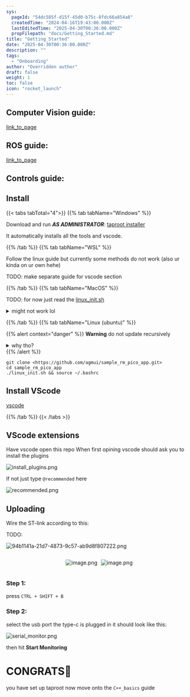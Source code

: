 ```yaml
---
sys:
  pageId: "54dc585f-d15f-45d0-b75c-8fdc66a854a8"
  createdTime: "2024-04-16T19:43:00.000Z"
  lastEditedTime: "2025-04-30T00:36:00.000Z"
  propFilepath: "docs/Getting_Started.md"
title: "Getting_Started"
date: "2025-04-30T00:36:00.000Z"
description: ""
tags:
  - "Onboarding"
author: "Overridden author"
draft: false
weight: 1
toc: false
icon: "rocket_launch"
---
```


## Computer Vision guide:

[link_to_page](86d45bc0-388b-4d26-8848-44f255f73d0e)

## ROS guide:

[link_to_page](3c76c1de-ec8f-46d6-8b0a-294005edc2d5)

## Controls guide:

## Install

{{< tabs tabTotal="4">}}
{{% tab tabName="Windows" %}}

Download and run _**AS ADMINISTRATOR**_: [taproot installer](https://github.com/Thornbots/TeachingFreshies/releases/tag/1.0)

It automatically installs all the tools and vscode.

{{% /tab %}}
{{% tab tabName="WSL" %}}

Follow the linux guide but currently some methods do not work (also ur kinda on ur own hehe)

TODO: make separate guide for vscode section

{{% /tab %}}
{{% tab tabName="MacOS" %}}

TODO: for now just read the [linux_init.sh](https://github.com/agmui/sample_rm_pico_app/blob/main/linux_init.sh)

<details>
<summary>might not work lol</summary>

`brew install libusb pkg-config`

Next install: [vscode](https://code.visualstudio.com/Download)

</details>

{{% /tab %}}
{{% tab tabName="Linux (ubuntu)" %}}

{{% alert context="danger" %}}
**Warning** do not update recursively
<details>
<summary>why tho?</summary>
There are some submodules that may go on for a while (like tinyusb) and I highly
recommend you don't need to get them.
If you want to see what submodules I update just look in `linux_init.sh`
</details>
{{% /alert %}}

```shell
git clone <https://github.com/agmui/sample_rm_pico_app.git>
cd sample_rm_pico_app
./linux_init.sh && source ~/.bashrc
```

## Install VScode

[vscode](https://code.visualstudio.com/Download)

{{% /tab %}}
{{< /tabs >}}

## VScode extensions

Have vscode open this repo
When first opining vscode should ask you to install the plugins

![install_plugins.png](https://prod-files-secure.s3.us-west-2.amazonaws.com/d518164a-d88e-44d1-a4ee-3adb3bd8bce0/89bd30f0-1825-4e77-867b-0a41ce370880/install_plugins.png?X-Amz-Algorithm=AWS4-HMAC-SHA256&X-Amz-Content-Sha256=UNSIGNED-PAYLOAD&X-Amz-Credential=ASIAZI2LB466VWILDITA%2F20250604%2Fus-west-2%2Fs3%2Faws4_request&X-Amz-Date=20250604T161110Z&X-Amz-Expires=3600&X-Amz-Security-Token=IQoJb3JpZ2luX2VjEFgaCXVzLXdlc3QtMiJHMEUCIQDJ1XjusdncWrPu43WVXB1oRzBkvOEiEWhcCVnaSCT%2BMAIgPwuZlvf9%2F%2Fs8vIZMVYbF4drj5UWJnjKg1N1fiY51tmUq%2FwMIMRAAGgw2Mzc0MjMxODM4MDUiDEsjftZNxm2w94rRrCrcA1c871QVbYGG4SQyC%2B2pft2trYt6EYQhq5jTD%2FboGQyja4WQJNAPWTjIE7jGOx4B5ZqzhDmM%2B9t%2BISBpNvSPXDL2upbsdahC7SEIxOK6EC39BjAfVGJub8McO%2FG4ci6m%2Ftl0TAik5klp5mgwzgjSLRsPlvm%2FXFaaIXjP7SqselfeZioE5wcxDGfoiwjS%2FV9Nnjoo8vfLmugwSSc3QbfV3XLJdXDHylXi3tP95aMFEXC3uWkIBCos1TohsCOnzbVmZ263CEGo142EPBtfH6YmypDRnwG7DOG0epLNOxlsTdyAkZFkNebRbqqN%2F60df%2Ffm%2Bfx%2BIq8GVCHmwIIJKQtit4prH4COerPxf9wT6s3zb1bqjgKT8zi1AfBNDmFkwDQA26OXlaFjiPKZgK3ZCee1PKiKgdgUA88OHG3alnpvV0ywNN2zKinIz020y5Wym%2FHyJ6%2BrFsGpjfKM1lPUv0sKHv0OZ%2BaAKss4dEDNSktSiHN4Irb4LAz3ZBtcA08zOrmqxoiwt0kfhQnudPmxT4naBAU%2B2%2FwrPohJbWX%2FTlOniWJwWbYJGl5TSk0URiYA%2BBVdyQSD8WitPwPw3AFinip3Kr275GaKlwtB70OmFnuBHMGXSWT8VLl24eKnLrMAMJ7egcIGOqUBiF09UwZP%2BbG4ilsS%2BljcpGk42wDPUQR0tMpC6vym8dOLuiY2NTOLK3sDUw9U9UR5s6JkvA9ISMTGGPACtpELM%2FcB5cqOX0ks%2F%2BBiV6%2Fgmxa6XbNk01D2G5OJ%2BH%2BhMK4Utyp9pK7ChgP5k3%2BFsXKc3V6pDUEJiivEveWWQLTSsojYYjVayv7%2Fc6ljvnqdIeylELeXPi%2F4mTLvDFst0KggUBNoau1O&X-Amz-Signature=0ae325d34ee6b56926d7a2da8e4cc4ae9cc352f1b03010107cfdd1645f07800b&X-Amz-SignedHeaders=host&x-id=GetObject)

If not just type `@recommended` here  

![recommended.png](https://prod-files-secure.s3.us-west-2.amazonaws.com/d518164a-d88e-44d1-a4ee-3adb3bd8bce0/61e661e9-5d85-4dfc-be0d-8d2097a5e793/recommended.png?X-Amz-Algorithm=AWS4-HMAC-SHA256&X-Amz-Content-Sha256=UNSIGNED-PAYLOAD&X-Amz-Credential=ASIAZI2LB466VWILDITA%2F20250604%2Fus-west-2%2Fs3%2Faws4_request&X-Amz-Date=20250604T161110Z&X-Amz-Expires=3600&X-Amz-Security-Token=IQoJb3JpZ2luX2VjEFgaCXVzLXdlc3QtMiJHMEUCIQDJ1XjusdncWrPu43WVXB1oRzBkvOEiEWhcCVnaSCT%2BMAIgPwuZlvf9%2F%2Fs8vIZMVYbF4drj5UWJnjKg1N1fiY51tmUq%2FwMIMRAAGgw2Mzc0MjMxODM4MDUiDEsjftZNxm2w94rRrCrcA1c871QVbYGG4SQyC%2B2pft2trYt6EYQhq5jTD%2FboGQyja4WQJNAPWTjIE7jGOx4B5ZqzhDmM%2B9t%2BISBpNvSPXDL2upbsdahC7SEIxOK6EC39BjAfVGJub8McO%2FG4ci6m%2Ftl0TAik5klp5mgwzgjSLRsPlvm%2FXFaaIXjP7SqselfeZioE5wcxDGfoiwjS%2FV9Nnjoo8vfLmugwSSc3QbfV3XLJdXDHylXi3tP95aMFEXC3uWkIBCos1TohsCOnzbVmZ263CEGo142EPBtfH6YmypDRnwG7DOG0epLNOxlsTdyAkZFkNebRbqqN%2F60df%2Ffm%2Bfx%2BIq8GVCHmwIIJKQtit4prH4COerPxf9wT6s3zb1bqjgKT8zi1AfBNDmFkwDQA26OXlaFjiPKZgK3ZCee1PKiKgdgUA88OHG3alnpvV0ywNN2zKinIz020y5Wym%2FHyJ6%2BrFsGpjfKM1lPUv0sKHv0OZ%2BaAKss4dEDNSktSiHN4Irb4LAz3ZBtcA08zOrmqxoiwt0kfhQnudPmxT4naBAU%2B2%2FwrPohJbWX%2FTlOniWJwWbYJGl5TSk0URiYA%2BBVdyQSD8WitPwPw3AFinip3Kr275GaKlwtB70OmFnuBHMGXSWT8VLl24eKnLrMAMJ7egcIGOqUBiF09UwZP%2BbG4ilsS%2BljcpGk42wDPUQR0tMpC6vym8dOLuiY2NTOLK3sDUw9U9UR5s6JkvA9ISMTGGPACtpELM%2FcB5cqOX0ks%2F%2BBiV6%2Fgmxa6XbNk01D2G5OJ%2BH%2BhMK4Utyp9pK7ChgP5k3%2BFsXKc3V6pDUEJiivEveWWQLTSsojYYjVayv7%2Fc6ljvnqdIeylELeXPi%2F4mTLvDFst0KggUBNoau1O&X-Amz-Signature=1d337c38772094f796ffb6191d32e9efe6dcb4f1a30644e0fc4f68b4d2fc3fd3&X-Amz-SignedHeaders=host&x-id=GetObject)

## Uploading

Wire the ST-link according to this:

TODO:

![94b1141a-21d7-4873-9c57-ab9d8f807222.png](https://prod-files-secure.s3.us-west-2.amazonaws.com/d518164a-d88e-44d1-a4ee-3adb3bd8bce0/e5fad17d-ab82-4300-9f4c-505ab4b1202c/94b1141a-21d7-4873-9c57-ab9d8f807222.png?X-Amz-Algorithm=AWS4-HMAC-SHA256&X-Amz-Content-Sha256=UNSIGNED-PAYLOAD&X-Amz-Credential=ASIAZI2LB466VWILDITA%2F20250604%2Fus-west-2%2Fs3%2Faws4_request&X-Amz-Date=20250604T161110Z&X-Amz-Expires=3600&X-Amz-Security-Token=IQoJb3JpZ2luX2VjEFgaCXVzLXdlc3QtMiJHMEUCIQDJ1XjusdncWrPu43WVXB1oRzBkvOEiEWhcCVnaSCT%2BMAIgPwuZlvf9%2F%2Fs8vIZMVYbF4drj5UWJnjKg1N1fiY51tmUq%2FwMIMRAAGgw2Mzc0MjMxODM4MDUiDEsjftZNxm2w94rRrCrcA1c871QVbYGG4SQyC%2B2pft2trYt6EYQhq5jTD%2FboGQyja4WQJNAPWTjIE7jGOx4B5ZqzhDmM%2B9t%2BISBpNvSPXDL2upbsdahC7SEIxOK6EC39BjAfVGJub8McO%2FG4ci6m%2Ftl0TAik5klp5mgwzgjSLRsPlvm%2FXFaaIXjP7SqselfeZioE5wcxDGfoiwjS%2FV9Nnjoo8vfLmugwSSc3QbfV3XLJdXDHylXi3tP95aMFEXC3uWkIBCos1TohsCOnzbVmZ263CEGo142EPBtfH6YmypDRnwG7DOG0epLNOxlsTdyAkZFkNebRbqqN%2F60df%2Ffm%2Bfx%2BIq8GVCHmwIIJKQtit4prH4COerPxf9wT6s3zb1bqjgKT8zi1AfBNDmFkwDQA26OXlaFjiPKZgK3ZCee1PKiKgdgUA88OHG3alnpvV0ywNN2zKinIz020y5Wym%2FHyJ6%2BrFsGpjfKM1lPUv0sKHv0OZ%2BaAKss4dEDNSktSiHN4Irb4LAz3ZBtcA08zOrmqxoiwt0kfhQnudPmxT4naBAU%2B2%2FwrPohJbWX%2FTlOniWJwWbYJGl5TSk0URiYA%2BBVdyQSD8WitPwPw3AFinip3Kr275GaKlwtB70OmFnuBHMGXSWT8VLl24eKnLrMAMJ7egcIGOqUBiF09UwZP%2BbG4ilsS%2BljcpGk42wDPUQR0tMpC6vym8dOLuiY2NTOLK3sDUw9U9UR5s6JkvA9ISMTGGPACtpELM%2FcB5cqOX0ks%2F%2BBiV6%2Fgmxa6XbNk01D2G5OJ%2BH%2BhMK4Utyp9pK7ChgP5k3%2BFsXKc3V6pDUEJiivEveWWQLTSsojYYjVayv7%2Fc6ljvnqdIeylELeXPi%2F4mTLvDFst0KggUBNoau1O&X-Amz-Signature=152f6f555639410765f90ff782b2cbc037ef51371d9529ec18a5d14b8b586629&X-Amz-SignedHeaders=host&x-id=GetObject)

<div style="display: flex;flex-direction: row; column-gap:10px; max-width: 630px;justify-content: center;">
<div>

![image.png](https://prod-files-secure.s3.us-west-2.amazonaws.com/d518164a-d88e-44d1-a4ee-3adb3bd8bce0/210ecb78-1116-4d7b-b9b7-2292f66fa2c2/image.png?X-Amz-Algorithm=AWS4-HMAC-SHA256&X-Amz-Content-Sha256=UNSIGNED-PAYLOAD&X-Amz-Credential=ASIAZI2LB466SNTZ7MNJ%2F20250604%2Fus-west-2%2Fs3%2Faws4_request&X-Amz-Date=20250604T161122Z&X-Amz-Expires=3600&X-Amz-Security-Token=IQoJb3JpZ2luX2VjEFgaCXVzLXdlc3QtMiJFMEMCH2p3unjq9Z%2B77jnvSULuklzfHs7JvvmiFZHiXoagRdACIHVYqFeLHCF4z1e0r9f9OzG9Sy5INVtf3I364vqcpv3YKv8DCDEQABoMNjM3NDIzMTgzODA1IgxjdrGmgCx8UY%2BVrPcq3AP5LoQpoBvxbizt9KP4N1OUo3%2FPUEsKelf7uQJPeiFfB3idSMoirQAdqVDhIKcuhPOjhtO%2FPsxMZVL7zYYAF83ybK8ccmZ3Ar5u039Ki71dtLhkL4iB%2FwTCilQPa8mxRIm8DkIZ4Cm3uxJ%2BOa8rleXmeROcGFNuIvn6XXkMniX%2BSZz5rox8iHZPTQMQd6rVlVoTF06Cf1tT%2Fl03JXWhQ2Lu2VVQfg5GoPXUvFu5L9SmoQg4%2FvVm60ffJ2AWV9fQ6yvZ7hWlrhzXJMmaMcGyRge8sxnBcf3wxAAPAV1IerRWvfF7mzW2ArS6NRtNHkQEHk60pxg89uEWkVtwSsz5XrV0232Xn%2B3DF7cD5a5bRjwaQQ4mGQYg%2B0%2FANDeaaCUDyoXPaClBJHKqM5TdWupnoxmtRZAAcD12anVpXqnV59hX8LYWl1EP4vq11c9Pnw6ch%2Bqd3oNkuG2RHYHVvH07HkCfZ1Q1yrpVwi0Qm%2FKym3oY5TBIO6tHhjxDxsyoWOxkHnUAp9uGKd2CG7%2FTyez6dMP4lfMN%2FjkUE0Je%2Bj9aHFtyQSclRP99I1UoFyK%2FZh7NYYrrR4CziUa7uGqLStKMCWZE2lkd%2FE0CoaRvbn0dvq88U%2B0LrwLHpg1HBRV9NDCp3oHCBjqnAcMPZbrlWIoPMnrthNBqbRZbtXFLllAjABjqCS0z0umLHBHlIKysqLdfQwfxh4PRBO4XXvNXnUaD5qguhZxACxi9WfIimZVV3Nr2PAkY2c87RgDnY%2FJgAIwU96Eov%2BMpODoKp%2FCnl0VeKTK6P85hhJV5Ywu17p0Lm%2BJWs3NnIoTiteJ7E3JFUavli3pyrww30x38D018%2BZW50GiNkre5h%2Bw2RMkDd7mV&X-Amz-Signature=a782be5784c747b583fe274657836eea280f72b8fe39c7ab5cde48fae0f3c6e9&X-Amz-SignedHeaders=host&x-id=GetObject)

</div>
<div>

![image.png](https://prod-files-secure.s3.us-west-2.amazonaws.com/d518164a-d88e-44d1-a4ee-3adb3bd8bce0/33a0fd0f-8ca6-4a86-8e09-26e95ded1fff/image.png?X-Amz-Algorithm=AWS4-HMAC-SHA256&X-Amz-Content-Sha256=UNSIGNED-PAYLOAD&X-Amz-Credential=ASIAZI2LB4663FY75ZDK%2F20250604%2Fus-west-2%2Fs3%2Faws4_request&X-Amz-Date=20250604T161123Z&X-Amz-Expires=3600&X-Amz-Security-Token=IQoJb3JpZ2luX2VjEFgaCXVzLXdlc3QtMiJHMEUCICGNndokzRS4eub1wtesd0wvDPo%2FMnjF5OhYr%2BGzCbN%2FAiEAvIgKF6%2B7R27UkiqpaCuWNdkbl3En%2BtaAiqxKO7%2BNqiEq%2FwMIMRAAGgw2Mzc0MjMxODM4MDUiDElFQ4s8e1Z2jAANQCrcA9k7MsKRWdkO%2BSMGbZCvDpkc7f1VnnRmaB3zRv0yTEl4LNVbPCGE4H5lHfq8ZOo1DP9LUF3hDQNhaWZOLZEZLjNleY62SKcRyn3ogL25Tyxd67%2B4K9P0Vmh38kmAKSaX9FW1cpmWxkIQ4CI3hDTgTi1VsEsA1i4eAa8cRDxsHV5%2BwQgdEWUkhj9ccC%2FBL1A89ihZPAt%2Bu5IW2ZQRAVnPRhH7CqiXs3sRgI%2BeiIwdkZQTxxrjPhSaqmu5YY0w3bwFKHQIPoIuvPe9wBkXDYd%2BpuZ1VUf8qqWh4vvhJhsV1W2KRmD7BH3AMQeOg0nL9qMMYxeLVuWTKzx80iJMZwTY%2BpJhdR%2Fzat8VZAEPLvXFpeuPzIrYCqwj8N%2BAr%2FUwXXUXzklbi5PjoacUJjVdwKYMTxB14zfLB9RZ3n7aWVrp2JMgmEvFzeOzdublUgkHpzSBu1F27kBnXWX9NgMQVFsOOzDTxmlyFnex9oiI5UpUiY3GD6vS28Ql0IeKVY0KR5%2BaSLiY6dX1Zdl9h%2FhHHsegJPgng7Y8exJTc9yPwyKljS%2Bymrs6GNSTlYNXDObSY8bjjeXnRrasymQx6Mn1mMAZ8WOMLYe0wOK2D5TGURdZ7FnqLu%2BHiXvidXS7bBwkMI%2FegcIGOqUBlhhIZtp3X1DnBlnuF1z%2F1CTcEIgSOJCHfbMkCYNXqmph0weN9HmXAC6geQgwDHAOQST8vc%2F0jwBiVwHyITRaN6tlMRNqnEbhffWeJ2fFWWp3DRGh4lPxmpnFv%2B0BuxhYW7CZubb4DgynIvh4sWACcdG4j%2F2f1g6fxJwitrNEDq6YIYipydzFSvdLUidcL8sXcC7aZvzFwPJNVyvDQvQvmoUXE8nM&X-Amz-Signature=72721b3ef4d5597a87a676c5e4216daeeb55b477ae0b723f1c5f154325fb20e0&X-Amz-SignedHeaders=host&x-id=GetObject)

</div>
</div>

### Step 1:

press `CTRL + SHIFT + B`

### Step 2:

select the usb port the type-c is plugged in it should look like this:

![serial_monitor.png](https://prod-files-secure.s3.us-west-2.amazonaws.com/d518164a-d88e-44d1-a4ee-3adb3bd8bce0/f03f4774-05d4-4393-b6a0-d5efb6d315ab/serial_monitor.png?X-Amz-Algorithm=AWS4-HMAC-SHA256&X-Amz-Content-Sha256=UNSIGNED-PAYLOAD&X-Amz-Credential=ASIAZI2LB466VWILDITA%2F20250604%2Fus-west-2%2Fs3%2Faws4_request&X-Amz-Date=20250604T161110Z&X-Amz-Expires=3600&X-Amz-Security-Token=IQoJb3JpZ2luX2VjEFgaCXVzLXdlc3QtMiJHMEUCIQDJ1XjusdncWrPu43WVXB1oRzBkvOEiEWhcCVnaSCT%2BMAIgPwuZlvf9%2F%2Fs8vIZMVYbF4drj5UWJnjKg1N1fiY51tmUq%2FwMIMRAAGgw2Mzc0MjMxODM4MDUiDEsjftZNxm2w94rRrCrcA1c871QVbYGG4SQyC%2B2pft2trYt6EYQhq5jTD%2FboGQyja4WQJNAPWTjIE7jGOx4B5ZqzhDmM%2B9t%2BISBpNvSPXDL2upbsdahC7SEIxOK6EC39BjAfVGJub8McO%2FG4ci6m%2Ftl0TAik5klp5mgwzgjSLRsPlvm%2FXFaaIXjP7SqselfeZioE5wcxDGfoiwjS%2FV9Nnjoo8vfLmugwSSc3QbfV3XLJdXDHylXi3tP95aMFEXC3uWkIBCos1TohsCOnzbVmZ263CEGo142EPBtfH6YmypDRnwG7DOG0epLNOxlsTdyAkZFkNebRbqqN%2F60df%2Ffm%2Bfx%2BIq8GVCHmwIIJKQtit4prH4COerPxf9wT6s3zb1bqjgKT8zi1AfBNDmFkwDQA26OXlaFjiPKZgK3ZCee1PKiKgdgUA88OHG3alnpvV0ywNN2zKinIz020y5Wym%2FHyJ6%2BrFsGpjfKM1lPUv0sKHv0OZ%2BaAKss4dEDNSktSiHN4Irb4LAz3ZBtcA08zOrmqxoiwt0kfhQnudPmxT4naBAU%2B2%2FwrPohJbWX%2FTlOniWJwWbYJGl5TSk0URiYA%2BBVdyQSD8WitPwPw3AFinip3Kr275GaKlwtB70OmFnuBHMGXSWT8VLl24eKnLrMAMJ7egcIGOqUBiF09UwZP%2BbG4ilsS%2BljcpGk42wDPUQR0tMpC6vym8dOLuiY2NTOLK3sDUw9U9UR5s6JkvA9ISMTGGPACtpELM%2FcB5cqOX0ks%2F%2BBiV6%2Fgmxa6XbNk01D2G5OJ%2BH%2BhMK4Utyp9pK7ChgP5k3%2BFsXKc3V6pDUEJiivEveWWQLTSsojYYjVayv7%2Fc6ljvnqdIeylELeXPi%2F4mTLvDFst0KggUBNoau1O&X-Amz-Signature=84281a06d1de51ffdc58251e8179917691cf98b2a581df866a09ab551ff7a72e&X-Amz-SignedHeaders=host&x-id=GetObject)

then hit **Start Monitoring**

# CONGRATS🎉

you have set up taproot now move onto the `C++_basics` guide
